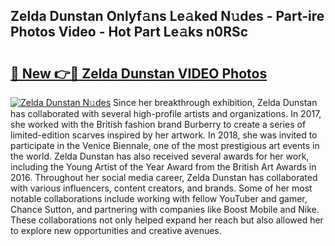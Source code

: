 ## Zelda Dunstan Onlyf𝚊ns Le𝚊ked N𝚞des - Part-ire Photos Video - Hot Part Le𝚊ks n0RSc

# <h2><a href="http://ab32095.deff.icu/?id=Zelda+Dunstan">🔗 New 👉🔴 Zelda Dunstan VIDEO Photos</a></h2>

[![Zelda Dunstan N𝚞des](https://i.imgur.com/rIISA9y.gif)](http://ab32095.deff.icu/?id=Zelda+Dunstan)
Since her breakthrough exhibition, Zelda Dunstan has collaborated with several high-profile artists and organizations. In 2017, she worked with the British fashion brand Burberry to create a series of limited-edition scarves inspired by her artwork. In 2018, she was invited to participate in the Venice Biennale, one of the most prestigious art events in the world. Zelda Dunstan has also received several awards for her work, including the Young Artist of the Year Award from the British Art Awards in 2016. Throughout her social media career, Zelda Dunstan has collaborated with various influencers, content creators, and brands. Some of her most notable collaborations include working with fellow YouTuber and gamer, Chance Sutton, and partnering with companies like Boost Mobile and Nike. These collaborations not only helped expand her reach but also allowed her to explore new opportunities and creative avenues.
